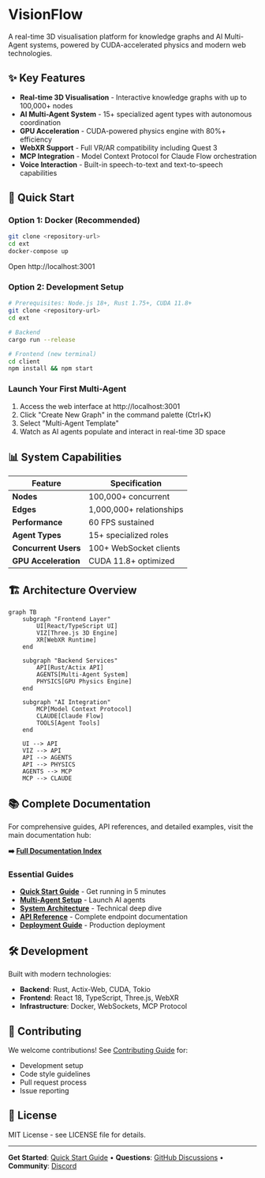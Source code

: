 # VisionFlow

A real-time 3D visualisation platform for knowledge graphs and AI Multi-Agent systems, powered by CUDA-accelerated physics and modern web technologies.

## ✨ Key Features

- **Real-time 3D Visualisation** - Interactive knowledge graphs with up to 100,000+ nodes
- **AI Multi-Agent System** - 15+ specialized agent types with autonomous coordination  
- **GPU Acceleration** - CUDA-powered physics engine with 80%+ efficiency
- **WebXR Support** - Full VR/AR compatibility including Quest 3
- **MCP Integration** - Model Context Protocol for Claude Flow orchestration
- **Voice Interaction** - Built-in speech-to-text and text-to-speech capabilities

## 🚀 Quick Start

### Option 1: Docker (Recommended)
```bash
git clone <repository-url>
cd ext
docker-compose up
```
Open http://localhost:3001

### Option 2: Development Setup
```bash
# Prerequisites: Node.js 18+, Rust 1.75+, CUDA 11.8+
git clone <repository-url>
cd ext

# Backend
cargo run --release

# Frontend (new terminal)
cd client
npm install && npm start
```

### Launch Your First Multi-Agent
1. Access the web interface at http://localhost:3001
2. Click "Create New Graph" in the command palette (Ctrl+K)
3. Select "Multi-Agent Template" 
4. Watch as AI agents populate and interact in real-time 3D space

## 📊 System Capabilities

| Feature | Specification |
|---------|---------------|
| **Nodes** | 100,000+ concurrent |
| **Edges** | 1,000,000+ relationships |
| **Performance** | 60 FPS sustained |
| **Agent Types** | 15+ specialized roles |
| **Concurrent Users** | 100+ WebSocket clients |
| **GPU Acceleration** | CUDA 11.8+ optimized |

## 🏗️ Architecture Overview

```mermaid
graph TB
    subgraph "Frontend Layer"
        UI[React/TypeScript UI]
        VIZ[Three.js 3D Engine]
        XR[WebXR Runtime]
    end
    
    subgraph "Backend Services"  
        API[Rust/Actix API]
        AGENTS[Multi-Agent System]
        PHYSICS[GPU Physics Engine]
    end
    
    subgraph "AI Integration"
        MCP[Model Context Protocol]
        CLAUDE[Claude Flow]
        TOOLS[Agent Tools]
    end
    
    UI --> API
    VIZ --> API  
    API --> AGENTS
    API --> PHYSICS
    AGENTS --> MCP
    MCP --> CLAUDE
```

## 📚 Complete Documentation

For comprehensive guides, API references, and detailed examples, visit the main documentation hub:

**➡️ [Full Documentation Index](/docs/index.md)**

### Essential Guides
- **[Quick Start Guide](/docs/quick-start.md)** - Get running in 5 minutes
- **[Multi-Agent Setup](/docs/quick-start-multi-agent.md)** - Launch AI agents  
- **[System Architecture](/docs/architecture/system-overview.md)** - Technical deep dive
- **[API Reference](/docs/api/index.md)** - Complete endpoint documentation
- **[Deployment Guide](/docs/deployment/docker.md)** - Production deployment

## 🛠️ Development

Built with modern technologies:
- **Backend**: Rust, Actix-Web, CUDA, Tokio
- **Frontend**: React 18, TypeScript, Three.js, WebXR
- **Infrastructure**: Docker, WebSockets, MCP Protocol

## 🤝 Contributing

We welcome contributions! See [Contributing Guide](/docs/contributing.md) for:
- Development setup
- Code style guidelines  
- Pull request process
- Issue reporting

## 📝 License

MIT License - see LICENSE file for details.

---

**Get Started**: [Quick Start Guide](/docs/quick-start.md) • **Questions**: [GitHub Discussions](https://github.com/visionflow/visionflow/discussions) • **Community**: [Discord](https://discord.gg/visionflow)